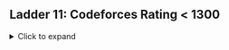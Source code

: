 ## Ladder 11: Codeforces Rating < 1300
<details>
<summary>Click to expand</summary>

| ID | Problem Name                                                                                                                            | Online Judge | Difficulty Level |
|----|-----------------------------------------------------------------------------------------------------------------------------------------|--------------|------------------|
| 1  | [Young Physicist](https://github.com/MuhammedEdrees/aj02_ladder/blob/c646b0cef4c9994d47db735151ba71d357b94948/src/1_Young_Physicist.kt) | Codeforces   | 1                |
| 2  | [Beautiful Matrix](https://github.com/MuhammedEdrees/A2OJ-Ladder/blob/90c93feecae67e9ed1aa88f1ab7d599bf70c6e3d/src/2_Beatiful_Matrix.kt)                                                                                                                    | Codeforces   | 1                |
| 3  | Queue at the School                                                                                                                     | Codeforces   | 1                |

</details>

